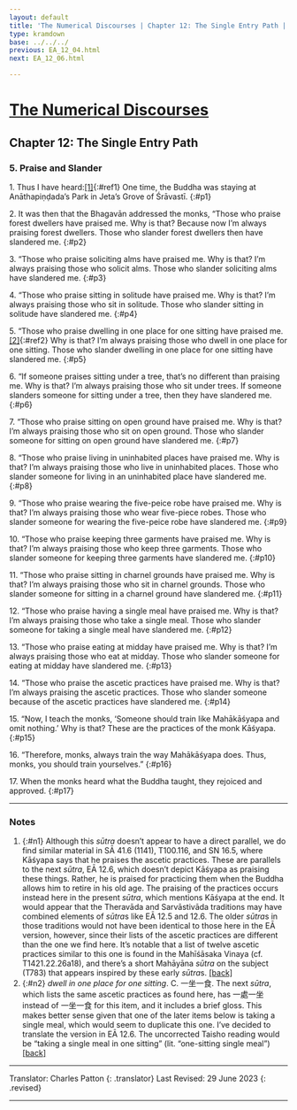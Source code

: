 ```yaml
---
layout: default
title: 'The Numerical Discourses | Chapter 12: The Single Entry Path | 5. Praise and Slander'
type: kramdown
base: ../../../
previous: EA_12_04.html
next: EA_12_06.html

---
```


# [The Numerical Discourses](../index.html)
## Chapter 12: The Single Entry Path
### 5. Praise and Slander

1\. Thus I have heard:[\[1\]](#n1){:#ref1} One time, the Buddha was staying at Anāthapiṇḍada’s Park in Jeta’s Grove of Śrāvastī.
{:#p1}

2\. It was then that the Bhagavān addressed the monks, “Those who praise forest dwellers have praised me. Why is that? Because now I’m always praising forest dwellers. Those who slander forest dwellers then have slandered me.
{:#p2}

3\. “Those who praise soliciting alms have praised me. Why is that? I’m always praising those who solicit alms. Those who slander soliciting alms have slandered me.
{:#p3}

4\. “Those who praise sitting in solitude have praised me. Why is that? I’m always praising those who sit in solitude. Those who slander sitting in solitude have slandered me.
{:#p4}

5\. “Those who praise dwelling in one place for one sitting have praised me.[\[2\]](#n2){:#ref2} Why is that? I’m always praising those who dwell in one place for one sitting. Those who slander dwelling in one place for one sitting have slandered me.
{:#p5}

6\. “If someone praises sitting under a tree, that’s no different than praising me. Why is that? I’m always praising those who sit under trees. If someone slanders someone for sitting under a tree, then they have slandered me.
{:#p6}

7\. “Those who praise sitting on open ground have praised me. Why is that? I’m always praising those who sit on open ground. Those who slander someone for sitting on open ground have slandered me.
{:#p7}

8\. “Those who praise living in uninhabited places have praised me. Why is that? I’m always praising those who live in uninhabited places. Those who slander someone for living in an uninhabited place have slandered me.
{:#p8}

9\. “Those who praise wearing the five-peice robe have praised me. Why is that? I’m always praising those who wear five-piece robes. Those who slander someone for wearing the five-peice robe have slandered me.
{:#p9}

10\. “Those who praise keeping three garments have praised me. Why is that? I’m always praising those who keep three garments. Those who slander someone for keeping three garments have slandered me.
{:#p10}

11\. “Those who praise sitting in charnel grounds have praised me. Why is that? I’m always praising those who sit in charnel grounds. Those who slander someone for sitting in a charnel ground have slandered me.
{:#p11}

12\. “Those who praise having a single meal have praised me. Why is that? I’m always praising those who take a single meal. Those who slander someone for taking a single meal have slandered me.
{:#p12}

13\. “Those who praise eating at midday have praised me. Why is that? I’m always praising those who eat at midday. Those who slander someone for eating at midday have slandered me.
{:#p13}

14\. “Those who praise the ascetic practices have praised me. Why is that? I’m always praising the ascetic practices. Those who slander someone because of the ascetic practices have slandered me.
{:#p14}

15\. “Now, I teach the monks, ‘Someone should train like Mahākāśyapa and omit nothing.’ Why is that? These are the practices of the monk Kāśyapa.
{:#p15}

16\. “Therefore, monks, always train the way Mahākāśyapa does. Thus, monks, you should train yourselves.”
{:#p16}

17\. When the monks heard what the Buddha taught, they rejoiced and approved.
{:#p17}

---

### Notes

1. {:#n1} Although this <em>sūtra</em> doesn’t appear to have a direct parallel, we do find similar material in SĀ 41.6 (1141), T100.116, and SN 16.5, where Kāśyapa says that he praises the ascetic practices. These are parallels to the next <em>sūtra</em>, EĀ 12.6, which doesn’t depict Kāśyapa as praising these things. Rather, he is praised for practicing them when the Buddha allows him to retire in his old age. The praising of the practices occurs instead here in the present <em>sūtra</em>, which mentions Kāśyapa at the end. It would appear that the Theravāda and Sarvāstivāda traditions may have combined elements of <em>sūtra</em>s like EĀ 12.5 and 12.6. The older <em>sūtra</em>s in those traditions would not have been identical to those here in the EĀ version, however, since their lists of the ascetic practices are different than the one we find here. It’s notable that a list of twelve ascetic practices similar to this one is found in the Mahīśāsaka Vinaya (cf. T1421.22.26a18), and there’s a short Mahāyāna <em>sūtra</em> on the subject (T783) that appears inspired by these early <em>sūtra</em>s. [\[back\]](#ref1)
2. {:#n2} <em>dwell in one place for one sitting</em>. C. 一坐一食. The next <em>sūtra</em>, which lists the same ascetic practices as found here, has 一處一坐 instead of 一坐一食 for this item, and it includes a brief gloss. This makes better sense given that one of the later items below is taking a single meal, which would seem to duplicate this one. I’ve decided to translate the version in EĀ 12.6. The uncorrected Taisho reading would be “taking a single meal in one sitting” (lit. “one-sitting single meal”) [\[back\]](#ref2)

---

Translator: Charles Patton
{: .translator}
Last Revised: 29 June 2023
{: .revised}

---
